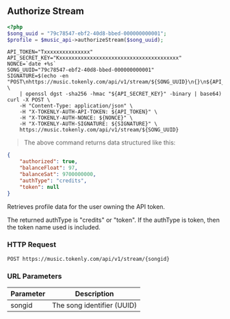 ## Authorize Stream


```php
<?php
$song_uuid = "79c78547-ebf2-40d8-bbed-000000000001";
$profile = $music_api->authorizeStream($song_uuid);
```

```shell
API_TOKEN="Txxxxxxxxxxxxxxx"
API_SECRET_KEY="Kxxxxxxxxxxxxxxxxxxxxxxxxxxxxxxxxxxxxxxx"
NONCE=`date +%s`
SONG_UUID="79c78547-ebf2-40d8-bbed-000000000001"
SIGNATURE=$(echo -en "POST\nhttps://music.tokenly.com/api/v1/stream/${SONG_UUID}\n{}\n${API_TOKEN}\n${NONCE}" \
    | openssl dgst -sha256 -hmac "${API_SECRET_KEY}" -binary | base64)
curl -X POST \
    -H "Content-Type: application/json" \
    -H "X-TOKENLY-AUTH-API-TOKEN: ${API_TOKEN}" \
    -H "X-TOKENLY-AUTH-NONCE: ${NONCE}" \
    -H "X-TOKENLY-AUTH-SIGNATURE: ${SIGNATURE}" \
    https://music.tokenly.com/api/v1/stream/${SONG_UUID}
```

> The above command returns data structured like this:

```json
{
    "authorized": true,
    "balanceFloat": 97,
    "balanceSat": 9700000000,
    "authType": "credits",
    "token": null
}
```

Retrieves profile data for the user owning the API token.

The returned authType is "credits" or "token".  If the authType is token, then the token name used is included.

### HTTP Request

`POST https://music.tokenly.com/api/v1/stream/{songid}`

### URL Parameters

Parameter | Description
--------- | -----------
songid    | The song identifier (UUID)



